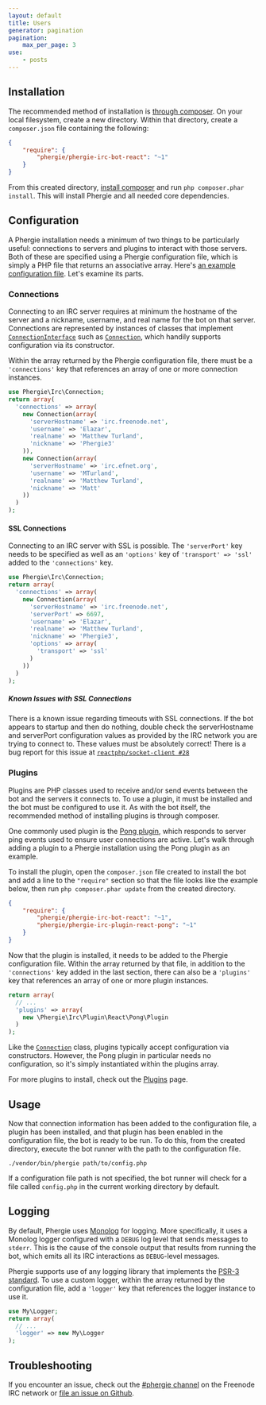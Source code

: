 ```yaml
---
layout: default
title: Users
generator: pagination
pagination:
    max_per_page: 3
use:
    - posts
---
```

## Installation

The recommended method of installation is [through composer](http://getcomposer.org). On your local filesystem, create a new directory. Within that directory, create a `composer.json` file containing the following:

```JSON
{
    "require": {
        "phergie/phergie-irc-bot-react": "~1"
    }
}
```

From this created directory, [install composer](https://getcomposer.org/download/) and run `php composer.phar install`. This will install Phergie and all needed core dependencies.

## Configuration

A Phergie installation needs a minimum of two things to be particularly useful: connections to servers and plugins to interact with those servers. Both of these are specified using a Phergie configuration file, which is simply a PHP file that returns an associative array. Here's [an example configuration file](https://github.com/phergie/phergie-irc-bot-react/blob/master/config.sample.php). Let's examine its parts.

### Connections

Connecting to an IRC server requires at minimum the hostname of the server and a nickname, username, and real name for the bot on that server. Connections are represented by instances of classes that implement [`ConnectionInterface`](https://github.com/phergie/phergie-irc-connection/blob/master/src/ConnectionInterface.php) such as [`Connection`](https://github.com/phergie/phergie-irc-connection/blob/master/src/Connection.php), which handily supports configuration via its constructor.

Within the array returned by the Phergie configuration file, there must be a `'connections'` key that references an array of one or more connection instances.

```php
use Phergie\Irc\Connection;
return array(
  'connections' => array(
    new Connection(array(
      'serverHostname' => 'irc.freenode.net',
      'username' => 'Elazar',
      'realname' => 'Matthew Turland',
      'nickname' => 'Phergie3'
    )),
    new Connection(array(
      'serverHostname' => 'irc.efnet.org',
      'username' => 'MTurland',
      'realname' => 'Matthew Turland',
      'nickname' => 'Matt'
    ))
  )
);
```

#### SSL Connections

Connecting to an IRC server with SSL is possible. The `'serverPort'` key needs to be specified as well as an `'options'` key of `'transport' => 'ssl'` added to the `'connections'` key.

```php
use Phergie\Irc\Connection;
return array(
  'connections' => array(
    new Connection(array(
      'serverHostname' => 'irc.freenode.net',
      'serverPort' => 6697,
      'username' => 'Elazar',
      'realname' => 'Matthew Turland',
      'nickname' => 'Phergie3',
      'options' => array(
        'transport' => 'ssl'
      )
    ))
  )
);
```

##### Known Issues with SSL Connections

There is a known issue regarding timeouts with SSL connections. If the bot appears to startup and then do nothing, double check the serverHostname and serverPort configuration values as provided by the IRC network you are trying to connect to. These values must be absolutely correct! There is a bug report for this issue at [`reactphp/socket-client #28`](https://github.com/reactphp/socket-client/issues/28)

### Plugins

Plugins are PHP classes used to receive and/or send events between the bot and the servers it connects to. To use a plugin, it must be installed and the bot must be configured to use it. As with the bot itself, the recommended method of installing plugins is through composer.

One commonly used plugin is the [Pong plugin](https://github.com/phergie/phergie-irc-plugin-react-pong), which responds to server ping events used to ensure user connections are active. Let's walk through adding a plugin to a Phergie installation using the Pong plugin as an example.

To install the plugin, open the `composer.json` file created to install the bot and add a line to the `"require"` section so that the file looks like the example below, then run 
`php composer.phar update` from the created directory.

```JSON
{
    "require": {
        "phergie/phergie-irc-bot-react": "~1",
        "phergie/phergie-irc-plugin-react-pong": "~1"
    }
}
```

Now that the plugin is installed, it needs to be added to the Phergie configuration file. Within the array returned by that file, in addition to the `'connections'` key added in the last section, there can also be a `'plugins'` key that references an array of one or more plugin instances.

```php
return array(
  // ...
  'plugins' => array(
    new \Phergie\Irc\Plugin\React\Pong\Plugin
  )
);
```

Like the [`Connection`](https://github.com/phergie/phergie-irc-bot-react/blob/master/src/Connection.php) class, plugins typically accept configuration via constructors. However, the Pong plugin in particular needs no configuration, so it's simply instantiated within the plugins array.

For more plugins to install, check out the [Plugins](/plugins) page.

## Usage

Now that connection information has been added to the configuration file, a plugin has been installed, and that plugin has been enabled in the configuration file, the bot is ready to be run. To do this, from the created directory, execute the bot runner with the path to the configuration file.

```
./vendor/bin/phergie path/to/config.php
```

If a configuration file path is not specified, the bot runner will check for a file called `config.php` in the current working directory by default.

## Logging

By default, Phergie uses [Monolog](http://github.com/Seldaek/monolog) for logging. More specifically, it uses a Monolog logger configured with a `DEBUG` log level that sends messages to `stderr`. This is the cause of the console output that results from running the bot, which emits all its IRC interactions as `DEBUG`-level messages.

Phergie supports use of any logging library that implements the [PSR-3 standard](http://www.php-fig.org/psr/psr-3/). To use a custom logger, within the array returned by the configuration file, add a `'logger'` key that references the logger instance to use it.

```php
use My\Logger;
return array(
  // ...
  'logger' => new My\Logger
);
```

## Troubleshooting

If you encounter an issue, check out the [#phergie channel](irc://irc.freenode.net/phergie) on the Freenode IRC network or [file an issue on Github](https://github.com/phergie/phergie-irc-bot-react/issues).
